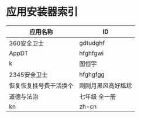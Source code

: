 # 应用安装器索引
| 应用名称 | ID |
| --- | --- |
| 360安全卫士 | gdtudghf |
| AppDT | hfghfgwi |
| k | 图恒宇 |
| 2345安全卫士 | hfghgfgg |
| 恢复恢复挂号费干活换个 | 刚刚月黑风高好尴尬 |
| 道德与法治 | 七年级 全一册 |
| kn | zh-cn |
